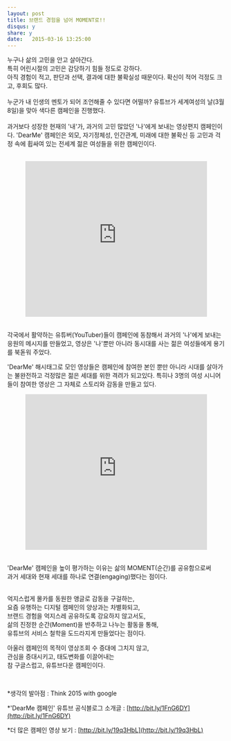 ```yaml
---
layout: post
title: 브랜드 경험을 넘어 MOMENT로!!
disqus: y
share: y
date:   2015-03-16 13:25:00
---
```


누구나 삶의 고민을 안고 살아간다.</br>
특히 어린시절의 고민은 감당하기 힘들 정도로 강하다.</br>
아직 경험이 적고, 판단과 선택, 결과에 대한 불확실성 때문이다.
확신이 적어 걱정도 크고, 후회도 많다.</br>
</br>
누군가 내 인생의 멘토가 되어 조언해줄 수 있다면 어떨까? 유튜브가 세계여성의 날(3월 8일)을 맞아 색다른 캠페인을 진행했다. </br>
</br>
과거보다 성장한 현재의 '내'가, 과거의 고민 많았던 '나'에게 보내는 영상편지 캠페인이다. 'DearMe' 캠페인은 외모, 자기정체성, 인간관계, 미래에 대한 불확신 등 고민과 걱정 속에 휩싸여 있는 전세계 젊은 여성들을 위한 캠페인이다. </br>
</br>
<center>
<embed src="http://www.youtube.com/v/AbqT_ubkT0Y?version=3&amp;hl=ko_KR&amp;vq=hd720" type="application/x-shockwave-flash" width="420" height="360" ="always" allowfullscreen="true"></embed>
</center></br>


각국에서 활약하는 유튜버(YouTuber)들이 캠페인에 동참해서
과거의 '나'에게 보내는 응원의 메시지를 만들었고,
영상은 '나'뿐만 아니라 동시대를 사는 젊은 여성들에게 용기를 북돋워 주었다. 
</br>

'DearMe' 해시태그로 모인 영상들은 캠페인에 참여한 본인 뿐만 아니라 시대를 살아가는 불완전하고 걱정많은 젊은 세대를 위한 격려가 되고있다.
특히나 3명의 여성 시니어들이 참여한 영상은 그 자체로 스토리와 감동을 만들고 있다. 
</br>
<center>
<embed src="http://www.youtube.com/v/RoZigvpBiqg&list
 ?version=3&amp;hl=ko_KR&amp;vq=hd720" type="application/x-shockwave-flash" width="420" height="360" ="always" allowfullscreen="true"></embed>
</center></br>

'DearMe' 캠페인을 높이 평가하는 이유는 삶의 MOMENT(순간)를 공유함으로써 </br>
과거 세대와 현재 세대를 하나로 연결(engaging)했다는 점이다. </br>

</br>
억지스럽게 몰카를 동원한 앵글로 감동을 구걸하는, </br>
요즘 유행하는 디지털 캠페인의 양상과는 차별화되고,</br>
브랜드 경험을 억지스레 공유하도록 강요하지 않고서도, </br>
삶의 진정한 순간(Moment)을 반추하고 나누는 활동을 통해,</br>
유튜브의 서비스 철학을 도드라지게 만들었다는 점이다.</br> 

아울러 캠페인의 목적이 영상조회 수 증대에 그치지 않고,<br>
관심을 증대시키고, 태도변화를 이끌어내는 </br>
참 구글스럽고, 유튜브다운 캠페인이다.</br>

</br>

*생각의 발아점 : Think 2015 with google </br>

*'DearMe 캠페인' 유튜브 공식블로그 소개글 : [http://bit.ly/1FnG6DY](http://bit.ly/1FnG6DY)

*더 많은 캠페인 영상 보기 : [http://bit.ly/19q3HbL](http://bit.ly/19q3HbL)


